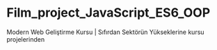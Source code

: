 # Film_project_JavaScript_ES6_OOP
Modern Web Geliştirme Kursu | Sıfırdan Sektörün Yükseklerine kursu projelerinden
